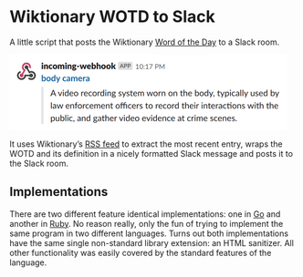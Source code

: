 # Wiktionary WOTD to Slack

A little script that posts the Wiktionary [Word of the Day](https://en.wiktionary.org/w/index.php?title=Wiktionary:Word_of_the_day) to a Slack room.

![WOTD Slack message](screenshot.png)

It uses Wiktionary’s [RSS feed](https://en.wiktionary.org/w/api.php?action=featuredfeed&feed=wotd) to extract the most recent entry, wraps the WOTD and its definition in a nicely formatted Slack message and posts it to the Slack room.

## Implementations

There are two different feature identical implementations: one in [Go](https://github.com/cimm/wotd/tree/go) and another in [Ruby](https://github.com/cimm/wotd/tree/ruby). No reason really, only the fun of trying to implement the same program in two different languages. Turns out both implementations have the same single non-standard library extension: an HTML sanitizer. All other functionality was easily covered by the standard features of the language.
